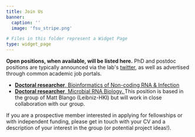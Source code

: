 ```yaml
---
title: Join Us
banner:
  caption: ''
  image: 'fsu_stripe.png'

# Files in this folder represent a Widget Page
type: widget_page
---
```


**Open positions, when available, will be listed here.** 
PhD and postdoc positions are typically announced via the lab's [twitter](https://twitter.com/ameliabarberphd), as well as advertised through common academic job portals. 

* [**Doctoral researcher**, Bioinformatics of Non-coding RNA & Infection](https://jobs.hki-jena.de/jobs/Doctoral-Researcher-fdivm-in-Bioinformatics-of-Non-coding--eng-j503.html)
* [**Doctoral researcher**, Microbial RNA Biology. ](https://jobs.hki-jena.de/jobs/Doctoral-Researcher-fdivm-in-Microbial-RNA-Biology-de-j500.html) This position is based in the group of Matt Blango (Leibniz-HKI) but will work in close collaboration with our group.


If you are a prospective member interested in applying for fellowships or with independent funding, please get in touch with your CV and a description of your interest in the group (or potential project ideas!).

